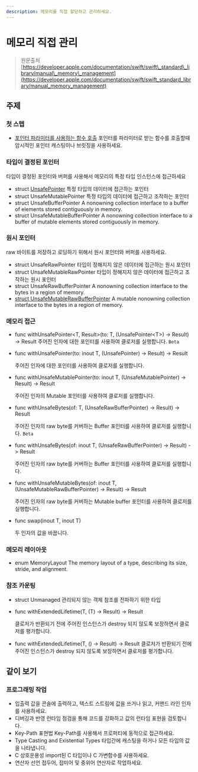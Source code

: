 ```yaml
---
description: 메모리를 직접 할당하고 관리하세요.
---
```


# 메모리 직접 관리

> 원문출처  
> [https://developer.apple.com/documentation/swift/swift\_standard\_library/manual\_memory\_management](https://developer.apple.com/documentation/swift/swift_standard_library/manual_memory_management)

## 주제

### 첫 스텝

* [포인터 파라미터를 사용하는 함수 호출](calling-functions-with-pointer-parameters.md) 포인터를 파라미터로 받는 함수를 호출할때 암시적인 포인터 캐스팅이나 브릿징을 사용하세요.

### 타입이 결정된 포인터

타입이 결정된 포인터와 버퍼를 사용해서 메모리의 특정 타입 인스턴스에 접근하세요

* struct [UnsafePointer](unsafepointer.md) 특정 타입의 데이터에 접근하는 포인터
* struct UnsafeMutablePointer 특정 타입의 데이터에 접근하고 조작하는 포인터
* struct UnsafeBufferPointer A nonowning collection interface to a buffer of elements stored contiguously in memory.
* struct UnsafeMutableBufferPointer A nonowning collection interface to a buffer of mutable elements stored contiguously in memory.

### 원시 포인터

raw 바이트를 저장하고 로딩하기 위해서 원시 포인터와 버퍼를 사용하세요.

* struct UnsafeRawPointer 타입이 정해지지 않은 데이터에 접근하는 원시 포인터
* struct UnsafeMutableRawPointer 타입이 정해지지 않은 데이터에 접근하고 조작하는 원시 포인터
* struct UnsafeRawBufferPointer A nonowning collection interface to the bytes in a region of memory.
* [struct UnsafeMutableRawBufferPointer](unsafemutablerawbufferpointer.md) A mutable nonowning collection interface to the bytes in a region of memory.

### 메모리 접근

* func withUnsafePointer&lt;T, Result&gt;\(to: T, \(UnsafePointer&lt;T&gt;\) -&gt; Result\) -&gt; Result 주어진 인자에 대한 포인터를 사용하여 클로저를 실행합니다. `Beta`
* func withUnsafePointer\(to: inout T, \(UnsafePointer\) -&gt; Result\) -&gt; Result

  주어진 인자에 대한 포인터를 사용하여 클로저를 실행합니다.

* func withUnsafeMutablePointer\(to: inout T, \(UnsafeMutablePointer\) -&gt; Result\) -&gt; Result

  주어진 인자의 Mutable 포인터를 사용하여 클로저를 실행합니다.

* func withUnsafeBytes\(of: T, \(UnsafeRawBufferPointer\) -&gt; Result\) -&gt; Result

  주어진 인자의 raw byte를 커버하는 Buffer 포인터를 사용하여 클로저를 실행합니다. `Beta`

* func withUnsafeBytes\(of: inout T, \(UnsafeRawBufferPointer\) -&gt; Result\) -&gt; Result

  주어진 인자의 raw byte를 커버하는 Buffer 포인터를 사용하여 클로저를 실행합니다.

* func withUnsafeMutableBytes\(of: inout T, \(UnsafeMutableRawBufferPointer\) -&gt; Result\) -&gt; Result

  주어진 인자의 raw byte를 커버하는 Mutable buffer 포인터를 사용하여 클로저를 실행합니다.

* func swap\(inout T, inout T\)

  두 인자의 값을 바꿉니다.

### 메모리 레이아웃

* enum MemoryLayout The memory layout of a type, describing its size, stride, and alignment.

### 참조 카운팅

* struct Unmanaged 관리되지 않는 객체 참조를 전파하기 위한 타입
* func withExtendedLifetime\(T, \(T\) -&gt; Result\) -&gt; Result

  클로저가 반환되기 전에 주어진 인스턴스가 destroy 되지 않도록 보장하면서 클로저를 평가합니다.

* func withExtendedLifetime\(T, \(\) -&gt; Result\) -&gt; Result 클로저가 반환되기 전에 주어진 인스턴스가 destroy 되지 않도록 보장하면서 클로저를 평가합니다.

## 같이 보기

### 프로그래밍 작업

* 입출력 값을 콘솔에 출력하고, 텍스트 스트림에 값을 쓰거나 읽고, 커맨드 라인 인자를 사용하세요.
* 디버깅과 반영 런타임 점검을 통해 코드를 강화하고 값의 런타임 표현을 검토합니다.
* Key-Path 표현법 Key-Path를 사용해서 프로퍼티에 동적으로 접근하세요.
* Type Casting and Existential Types 타입간에 캐스팅을 하거나 모든 타입의 값을 나타냅니다.
* C 상호운용성 import된 C 타입이나 C 가변함수를 사용하세요.
* 연산자 선언 접두어, 접미어 및 중위어 연산자로 작업하세요.

